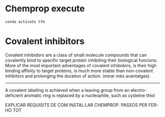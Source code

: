 # Chemprop execute
```{code}
conda activate tfm
```

# Covalent inhibitors
Covalent inhibidors are a class of small molecule compounds that can covalently bind to specific target protein inhibiting their biological funcions. 
More of the most important adventages of covalent inhibidors, is their high binding affinity to target proteins, is much more stable than non-covalent inhibitors and prolonging the duration of action. (mirar més avantatges)



---



A covalent labeling is achieved when a leaving group from an electro-deficient aromatic ring is replaced by a nucleophile, such as cysteine thiol


EXPLICAR REQUISITS DE COM INSTAL·LAR CHEMPROP.
PASSOS PER FER-HO TOT


